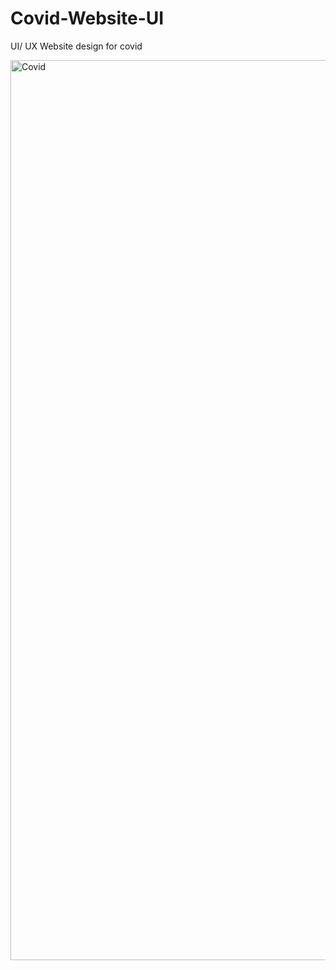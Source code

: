 # Covid-Website-UI
UI/ UX Website design for covid




<img width="1440" alt="Covid" src="https://user-images.githubusercontent.com/88242631/236639668-6226efa8-1b66-45d1-9738-6cd80eda6bc9.png">
